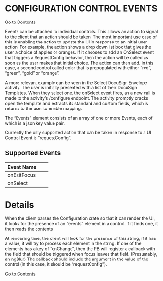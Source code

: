 # CONFIGURATION CONTROL EVENTS
[Go to Contents](https://github.com/Fr8org/Fr8Core/blob/master/Docs/Home.md)  

Events can be attached to individual controls. This allows an action to signal to the client that an action should be taken. The most important use case of this is enabling the action to update the UI in response to an initial user action. For example, the action shows a drop down list box that gives the user a choice of apples or oranges. If it chooses to add an OnSelect event that triggers a RequestConfig behavior, then the action will be called as soon as the user makes that initial choice. The action can then add, in this case, a second control called color that is prepopulated with either “red”, “green”, “gold”   or “orange”.

A more relevant example can be seen in the Select DocuSign Envelope activity. The user is initially presented with a list of their DocuSign Templates. When they select one, the onSelect event fires, an a new call is made to the activity’s /configure endpoint. The activity promptly cracks open the template and extracts its standard and custom fields, which is returns to the user to enable mapping.

The  “Events” element consists of an array of one or more Events, each of which is a json key value pair.

Currently the only supported action that can be taken in response to a UI Control Event is “requestConfig”.

## Supported Events

Event Name | | |
--- | --- | --- 
onExitFocus	|	 | 
onSelect		| |
 
# Details

When the client  parses the Configuration crate so that it can render the UI, it looks for the presence of an “events” element in a control. If it finds one, it then reads the contents

At rendering time, the client will look for the presence of this string, if it has a value, it will try to process each element in the string. If one of the elements has a key of “onChange”, then the PB will register a callback with the field that should be triggered when focus leaves that field. (Presumably, an [ngBlur](https://docs.angularjs.org/api/ng/directive/ngBlur)) The callback should include the argument in the value of the control (in this case, it should be “requestConfig”).

[Go to Contents](https://github.com/Fr8org/Fr8Core/blob/master/Docs/Home.md)  
